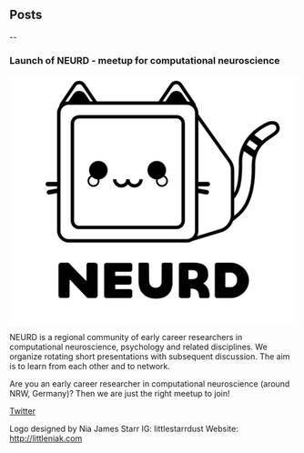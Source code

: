 ## Posts

--

### Launch of NEURD - meetup for computational neuroscience

![NEURD Logo](/files/images/NEURD-logo.png)

NEURD is a regional community of early career researchers in computational neuroscience, psychology and related disciplines. We organize rotating short presentations with subsequent discussion. The aim is to learn from each other and to network.

Are you an early career researcher in computational neuroscience (around NRW, Germany)?
Then we are just the right meetup to join!

[Twitter](https://twitter.com/__neurd__)

Logo designed by Nia James Starr
IG: littlestarrdust
Website: http://littleniak.com